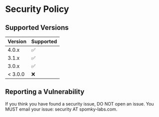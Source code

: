 # Security Policy

## Supported Versions

| Version | Supported          |
|---------|--------------------|
| 4.0.x   | :white_check_mark: |
| 3.1.x   | :white_check_mark: |
| 3.0.x   | :white_check_mark: |
| < 3.0.0 | :x:                |

## Reporting a Vulnerability

If you think you have found a security issue, DO NOT open an issue. You MUST email your issue: security AT
spomky-labs.com.
